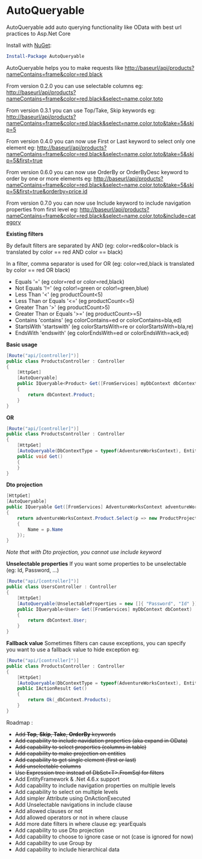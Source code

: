 # AutoQueryable
AutoQueryable add auto querying functionality like OData with best url practices to Asp.Net Core

Install with [NuGet](https://www.nuget.org/packages/AutoQueryable):
```powershell
Install-Package AutoQueryable
```

AutoQueryable helps you to make requests like [http://baseurl/api/products?nameContains=frame&color=red,black](http://baseurl/api/products?nameContains=frame&color=red,black)

From version 0.2.0 you can use selectable columns eg: [http://baseurl/api/products?nameContains=frame&color=red,black&select=name,color,toto](http://baseurl/api/products?nameContains=frame&color=red,black&select=name,color,toto)

From version 0.3.1 you can use Top/Take, Skip keywords eg: [http://baseurl/api/products?nameContains=frame&color=red,black&select=name,color,toto&take=5&skip=5](http://baseurl/api/products?nameContains=frame&color=red,black&select=name,color,toto&take=5&skip=5)

From version 0.4.0 you can now use First or Last keyword to select only one element eg:
[http://baseurl/api/products?nameContains=frame&color=red,black&select=name,color,toto&take=5&skip=5&first=true](http://baseurl/api/products?nameContains=frame&color=red,black&select=name,color,toto&take=5&skip=5&first=true)

From version 0.6.0 you can now use OrderBy or OrderByDesc keyword to order by one or more elements eg:
[http://baseurl/api/products?nameContains=frame&color=red,black&select=name,color,toto&take=5&skip=5&first=true&orderby=price,id](http://baseurl/api/products?nameContains=frame&color=red,black&select=name,color,toto&take=5&skip=5&first=true&orderby=price,id)

From version 0.7.0 you can now use Include keyword to include navigation properties from first level eg:
[http://baseurl/api/products?nameContains=frame&color=red,black&select=name,color,toto&include=category](http://baseurl/api/products?nameContains=frame&color=red,black&select=name,color,toto&include=category)

**Existing filters** 

By default filters are separated by AND (eg: color=red&color=black is translated by color == red AND color == black)

In a filter, comma separator is used for OR (eg: color=red,black is translated by color == red OR black)
- Equals '=' (eg color=red or color=red,black)
- Not Equals '!=' (eg color!=green or color!=green,blue)
- Less Than '<' (eg productCount\<5)
- Less Than or Equals '<=' (eg productCount\<=5)
- Greater Than '>' (eg productCount>5)
- Greater Than or Equals '>=' (eg productCount>=5)
- Contains 'contains' (eg colorContains=ed or colorContains=bla,ed)
- StartsWith 'startswith' (eg colorStartsWith=re or colorStartsWith=bla,re)
- EndsWith 'endswith' (eg colorEndsWith=ed or colorEndsWith=ack,ed)

**Basic usage**
```c#
[Route("api/[controller]")]
public class ProductsController : Controller
{
    [HttpGet]
    [AutoQueryable]
    public IQueryable<Product> Get([FromServices] myDbContext dbContext)
    {
        return dbContext.Product;
    }
}
```
**OR**
```c#
[Route("api/[controller]")]
public class ProductsController : Controller
{
    [HttpGet]
    [AutoQueryable(DbContextType = typeof(AdventureWorksContext), EntityType = typeof(Product))]
    public void Get()
    {
    }
}
```

**Dto projection**
```c#
[HttpGet]
[AutoQueryable]
public IQueryable Get([FromServices] AdventureWorksContext adventureWorksContext)
{
    return adventureWorksContext.Product.Select(p => new ProductProjection
    {
        Name = p.Name
    });
}
```
*Note that with Dto projection, you cannot use include keyword*

**Unselectable properties** 
If you want some properties to be unselectable (eg: Id, Password, ...)
```c#
[Route("api/[controller]")]
public class UsersController : Controller
{
    [HttpGet]
    [AutoQueryable(UnselectableProperties = new []{ "Password", "Id" })]
    public IQueryable<User> Get([FromServices] myDbContext dbContext)
    {
        return dbContext.User;
    }
}
```

**Fallback value** 
Sometimes filters can cause exceptions, you can specify you want to use a fallback value to hide exception eg:
```c#
[Route("api/[controller]")]
public class ProductsController : Controller
{
    [HttpGet]
    [AutoQueryable(DbContextType = typeof(AdventureWorksContext), EntityType = typeof(Product), UseFallbackValue = true)]
    public IActionResult Get()
    {
        return Ok(_dbContext.Products);
    }
}
```

Roadmap :
- ~~Add **Top**, **Skip**, **Take**, **OrderBy** keywords~~
- ~~Add capability to include navidation properties (aka expand in OData)~~
- ~~Add capability to select properties (columns in table)~~
- ~~Add capability to make projection on entities~~
- ~~Add capability to get single element (first or last)~~
- ~~Add unselectable columns~~
- ~~Use Expression tree instead of DbSet\<T>.FromSql for filters~~
- Add EntityFramework & .Net 4.6.x support
- Add capability to include navigation properties on multiple levels
- Add capability to select on multiple levels
- Add simpler Attribute using OnActionExecuted
- Add Unselectable navigations in include clause
- Add allowed clauses or not
- Add allowed operators or not in where clause
- Add more date filters in where clause eg: yearEquals
- Add capability to use Dto projection
- Add capability to choose to ignore case or not (case is ignored for now)
- Add capability to use Group by
- Add capability to include hierarchical data
